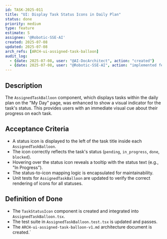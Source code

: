 ```yaml
---
id: TASK-2025-011
title: "UI: Display Task Status Icons in Daily Plan"
status: done
priority: medium
type: feature
estimate: S
assignee: '@Robotic-SSE-AI'
created: 2025-07-08
updated: 2025-07-08
arch_refs: [ARCH-ui-assigned-task-balloon]
audit_log:
  - {date: 2025-07-08, user: "@AI-DocArchitect", action: "created"}
  - {date: 2025-07-08, user: "@Robotic-SSE-AI", action: "implemented feature and set status to done"}
---
```

## Description
The `AssignedTaskBalloon` component, which displays tasks within the daily plan on the "My Day" page, was enhanced to show a visual indicator for the task's status. This provides users with an immediate visual cue about their progress on each task.

## Acceptance Criteria
- A status icon is displayed to the left of the task title inside each `AssignedTaskBalloon`.
- The icon correctly reflects the task's status (`pending`, `in_progress`, `done`, `blocked`).
- Hovering over the status icon reveals a tooltip with the status text (e.g., "In Progress").
- The status-to-icon mapping logic is encapsulated for maintainability.
- Unit tests for `AssignedTaskBalloon` are updated to verify the correct rendering of icons for all statuses.

## Definition of Done
*   The `TaskStatusIcon` component is created and integrated into `AssignedTaskBalloon.tsx`.
*   The test suite in `AssignedTaskBalloon.test.tsx` is updated and passes.
*   The `ARCH-ui-assigned-task-balloon-v1.md` architecture document is created.`
